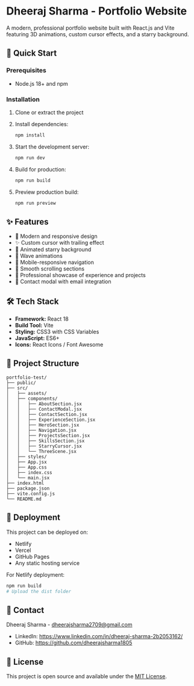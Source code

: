 # Dheeraj Sharma - Portfolio Website

A modern, professional portfolio website built with React.js and Vite featuring 3D animations, custom cursor effects, and a starry background.

## 🚀 Quick Start

### Prerequisites
- Node.js 18+ and npm

### Installation

1. Clone or extract the project
2. Install dependencies:
   ```bash
   npm install
   ```

3. Start the development server:
   ```bash
   npm run dev
   ```

4. Build for production:
   ```bash
   npm run build
   ```

5. Preview production build:
   ```bash
   npm run preview
   ```

## ✨ Features

- 🎨 Modern and responsive design
- ✨ Custom cursor with trailing effect
- 🌟 Animated starry background
- 🌊 Wave animations
- 📱 Mobile-responsive navigation
- 🚀 Smooth scrolling sections
- 💼 Professional showcase of experience and projects
- 📧 Contact modal with email integration

## 🛠 Tech Stack

- **Framework:** React 18
- **Build Tool:** Vite
- **Styling:** CSS3 with CSS Variables
- **JavaScript:** ES6+
- **Icons:** React Icons / Font Awesome

## 📁 Project Structure

```
portfolio-test/
├── public/
├── src/
│   ├── assets/
│   ├── components/
│   │   ├── AboutSection.jsx
│   │   ├── ContactModal.jsx
│   │   ├── ContactSection.jsx
│   │   ├── ExperienceSection.jsx
│   │   ├── HeroSection.jsx
│   │   ├── Navigation.jsx
│   │   ├── ProjectsSection.jsx
│   │   ├── SkillsSection.jsx
│   │   ├── StarryCursor.jsx
│   │   └── ThreeScene.jsx
│   ├── styles/
│   ├── App.jsx
│   ├── App.css
│   ├── index.css
│   └── main.jsx
├── index.html
├── package.json
├── vite.config.js
└── README.md
```

## 🚀 Deployment

This project can be deployed on:
- Netlify
- Vercel  
- GitHub Pages
- Any static hosting service

For Netlify deployment:
```bash
npm run build
# Upload the dist folder
```

## 📧 Contact

Dheeraj Sharma - dheerajsharma2709@gmail.com
- LinkedIn: https://www.linkedin.com/in/dheeraj-sharma-2b2053162/
- GitHub: https://github.com/dheerajsharma1805

## 📄 License

This project is open source and available under the [MIT License](LICENSE).
